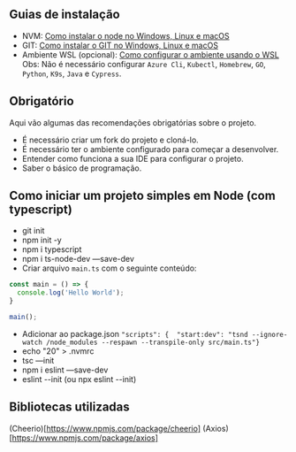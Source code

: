 ## Guias de instalação
+ NVM: [Como instalar o node no Windows, Linux e macOS](https://www.alura.com.br/artigos/como-instalar-node-js-windows-linux-macos)
+ GIT: [Como instalar o GIT no Windows, Linux e macOS](https://git-scm.com/book/pt-br/v2/Come%C3%A7ando-Instalando-o-Git)
+ Ambiente WSL (opcional): [Como configurar o ambiente usando o WSL](https://medium.com/@filipeversehgi/como-eu-configuro-meu-ambiente-de-desenvolvimento-local-5abbb6b4e29)
  Obs: Não é necessário configurar `Azure Cli`, `Kubectl`, `Homebrew`, `GO`, `Python`, `K9s`, `Java` e `Cypress`.

## Obrigatório

Aqui vão algumas das recomendações obrigatórias sobre o projeto.

+ É necessário criar um fork do projeto e cloná-lo.
+ É necessário ter o ambiente configurado para começar a desenvolver.
+ Entender como funciona a sua IDE para configurar o projeto.
+ Saber o básico de programação.

## Como iniciar um projeto simples em Node (com typescript)

+ git init
+ npm init -y
+ npm i typescript
+ npm i ts-node-dev —save-dev
+ Criar arquivo `main.ts` com o seguinte conteúdo:
```ts
const main = () => {
  console.log('Hello World');
}

main();
```
+ Adicionar ao package.json
`"scripts": {  "start:dev": "tsnd --ignore-watch /node_modules --respawn --transpile-only src/main.ts"}`
+ echo "20" > .nvmrc
+ tsc —init
+ npm i eslint —save-dev
+ eslint --init (ou npx eslint --init)

## Bibliotecas utilizadas
(Cheerio)[https://www.npmjs.com/package/cheerio]
(Axios)[https://www.npmjs.com/package/axios]